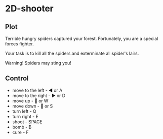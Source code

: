 # 2D-shooter
## Plot
Terrible hungry spiders captured your forest. Fortunately, you are a special forces fighter. 

Your task is to kill all the spiders and exterminate all spider's lairs.

Warning! Spiders may sting you!
## Control
- move to the left - :arrow_backward: or A
- move to the right - :arrow_forward: or D
- move up - :arrow_up_small: or W
- move down - :arrow_down_small: or S
- turn left - Q
- turn right - E
- shoot - SPACE
- bomb - B
- cure - F

